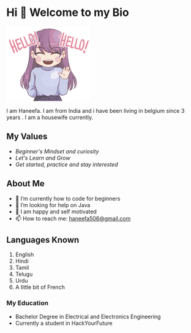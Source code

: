 # Hi 👋 Welcome to my Bio

![alt hello](/photos/Hello.gif)

I am Haneefa. I am from India and i have been living in belgium since 3 years .
I am a housewife currently.

## My Values

- _Beginner's Mindset and curiosity_
- _Let's Learn and Grow_
- _Get started, practice and stay interested_

## About Me

- 🌱 I’m currently how to code for beginners
- 🤔 I’m looking for help on Java
- 💬 I am happy and self motivated
- 📫 How to reach me: haneefa506@gmail.com

## Languages Known

1. English
2. Hindi
3. Tamil
4. Telugu
5. Urdu
6. A little bit of French

### My Education

- Bachelor Degree in Electrical and Electronics Engineering
- Currently a student in HackYourFuture
